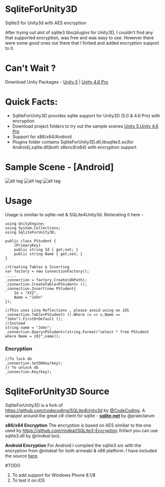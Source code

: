 # SqliteForUnity3D
Sqlite3 for Unity3d with AES encryption

After trying out alot of sqlite3 libs/plugins for Unity3D, I couldn't find any that supported encryption, was free and was easy to use. However there were some good ones out there that I forked and added encryption support to it.

# Can't Wait ?
Download Unity Packages - [Unity 5](https://github.com/shreks7/SqliteForUnity3D/blob/master/UnityPackages/SqliteForUnity3D.unitypackage) | [Unity 4.6 Pro](https://github.com/shreks7/SqliteForUnity3D/blob/master/UnityPackages/Sqlite3ForUnity3D46.unitypackage)

# Quick Facts: 
- SqliteForUnity3D provides sqlite support for Unity3D (5.0 & 4.6 Pro) with encryption
- Download project folders to try out the sample scenes [Unity 5](https://github.com/shreks7/SqliteForUnity3D/tree/master/SqliteForUnity3D-Unity5Project),[Unity 4.6 Pro](https://github.com/shreks7/SqliteForUnity3D/tree/master/SqliteForUnity3D_4_6_Pro)
- Support for x86/x64/Android
- Plugins folder contains SqliteForUnity3D.dll,libsqlite3.so(for Android),sqlite.dll(both x8enc6/x64) with encryption support


# Sample Scene - [Android]
![alt tag](https://root2games.appspot.com/file/git/sqliteA.png)
![alt tag](https://root2games.appspot.com/file/git/sqliteB.png)
![alt tag](https://root2games.appspot.com/file/git/sqliteC.png)

# Usage
Usage is similiar to sqlite-net & SQLite4Unity3d. Reiterating it here -
```
using UnityEngine;
using System.Collections;
using SqliteForUnity3D;

public class PStudent {
	[PrimaryKey]
	public string Id { get;set; }
	public string Name { get;set; }
}

//Creating Tables & Inserting
var factory = new ConnectionFactory();
.....
_connection = factory.Create(dbPath);
_connection.CreateTable<PStudent> ();
_connection.Insert(new PStudent{
    Id = "XYZ",
    Name = "John"
});

//This uses Linq Reflections , please avoid using on iOS
_connection.Table<PStudent> ().Where (x => x.Name == "John").FirstOrDefault ();
//Instead
string name = "John";
_connection.Query<PStudent>(string.Format("select * from PStudent where Name = {0}",name));
```

### Encryption
```
//To lock db
_connection.SetDbKey(key);
// To unlock db
_connection.Key(key);
```

# SqliteForUnity3D Source
SqliteForUnity3D is a fork of https://github.com/codecoding/SQLite4Unity3d by [@CodeCoding](https://github.com/codecoding). A wrapper around the great c# client for sqlite - **[sqlite-net](https://github.com/praeclarum/sqlite-net)** by @praeclarum

**x86/x64 Encryption**
The encryption is based on AES similiar to the one used by https://github.com/rindeal/SQLite3-Encryption (Infact you can use sqlite3.dll by @rindeal too).

**Android Encryption**
For Android I compiled the sqlite3 src with the encryption from @rindeal for both armeabi & x86 platform. I have included the source [here](https://github.com/shreks7/AndroidSqlite3Encrypted).

#TODO
1. To add support for Windows Phone 8.1/8
2. To test it on iOS


